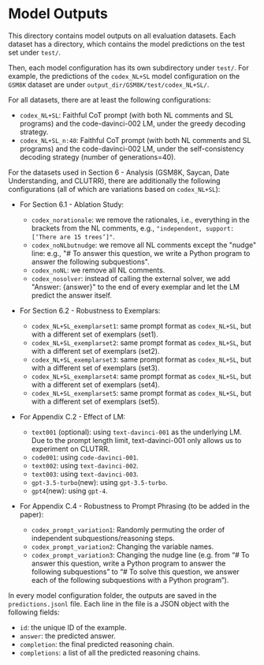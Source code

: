 # Model Outputs

This directory contains model outputs on all evaluation datasets. Each dataset has a directory, which contains the model predictions on the test set under `test/`.

Then, each model configuration has its own subdirectory under `test/`. For example, the predictions of the `codex_NL+SL` model configuration on the `GSM8K` dataset are under `output_dir/GSM8K/test/codex_NL+SL/`.

For all datasets, there are at least the following configurations:
- `codex_NL+SL`: Faithful CoT prompt (with both NL comments and SL programs) and the code-davinci-002 LM, under the greedy decoding strategy.
- `codex_NL+SL_n:40`: Faithful CoT prompt (with both NL comments and SL programs) and the code-davinci-002 LM, under the self-consistency decoding strategy (number of generations=40).

For the datasets used in Section 6 - Analysis (GSM8K, Saycan, Date Understanding, and CLUTRR), there are additionally the following configurations (all of which are variations based on `codex_NL+SL`):
- For Section 6.1 - Ablation Study:
  - `codex_norationale`: we remove the rationales, i.e., everything in the brackets from the NL comments, e.g., `"independent, support: [‘There are 15 trees’]"`.
  - `codex_noNLbutnudge`: we remove all NL comments except the "nudge" line: e.g., "# To answer this question, we write a Python program to answer the following subquestions".
  - `codex_noNL`: we remove all NL comments.
  - `codex_nosolver`: instead of calling the external solver, we add "Answer: {answer}" to the end of every exemplar and let the LM predict the answer itself.
- For Section 6.2 - Robustness to Exemplars:
  - `codex_NL+SL_exemplarset1`: same prompt format as `codex_NL+SL`, but with a different set of exemplars (set1). 
  - `codex_NL+SL_exemplarset2`: same prompt format as `codex_NL+SL`, but with a different set of exemplars (set2). 
  - `codex_NL+SL_exemplarset3`: same prompt format as `codex_NL+SL`, but with a different set of exemplars (set3).
  - `codex_NL+SL_exemplarset4`: same prompt format as `codex_NL+SL`, but with a different set of exemplars (set4).
  - `codex_NL+SL_exemplarset5`: same prompt format as `codex_NL+SL`, but with a different set of exemplars (set5).
- For Appendix C.2 - Effect of LM:
  - `text001` (optional): using `text-davinci-001` as the underlying LM. Due to the prompt length limit, text-davinci-001 only allows us to experiment on CLUTRR.
  - `code001`: using `code-davinci-001`.
  - `text002`: using `text-davinci-002`.
  - `text003`: using `text-davinci-003`.
  - `gpt-3.5-turbo`(new): using `gpt-3.5-turbo`.
  - `gpt4`(new): using `gpt-4`.

- For Appendix C.4 - Robustness to Prompt Phrasing (to be added in the paper): 
  - `codex_prompt_variation1`: Randomly permuting the order of independent subquestions/reasoning steps.
  - `codex_prompt_variation2`: Changing the variable names.
  - `codex_prompt_variation3`: Changing the nudge line (e.g. from “# To answer this question, write a Python program to answer the following subquestions” to “# To solve this question, we answer each of the following subquestions with a Python program”).

In every model configuration folder, the outputs are saved in the `predictions.jsonl` file. Each line in the file is a JSON object with the following fields:

- `id`: the unique ID of the example.
- `answer`: the predicted answer.
- `completion`: the final predicted reasoning chain.
- `completions`: a list of all the predicted reasoning chains.